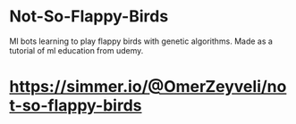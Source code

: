 # Not-So-Flappy-Birds
 Ml bots learning to play flappy birds with genetic algorithms.
 Made as a tutorial of ml education from udemy.
# https://simmer.io/@OmerZeyveli/not-so-flappy-birds
